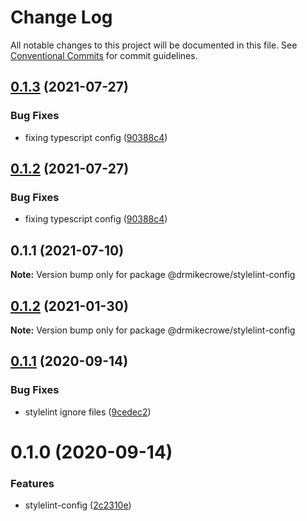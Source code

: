 # Change Log

All notable changes to this project will be documented in this file.
See [Conventional Commits](https://conventionalcommits.org) for commit guidelines.

## [0.1.3](https://github.com/drmikecrowe/configs/compare/@drmikecrowe/stylelint-config@0.1.1...@drmikecrowe/stylelint-config@0.1.3) (2021-07-27)

### Bug Fixes

- fixing typescript config ([90388c4](https://github.com/drmikecrowe/configs/commit/90388c4a744ba11070f668e752123d549994c4fb))

## [0.1.2](https://github.com/drmikecrowe/configs/compare/@drmikecrowe/stylelint-config@0.1.1...@drmikecrowe/stylelint-config@0.1.2) (2021-07-27)

### Bug Fixes

- fixing typescript config ([90388c4](https://github.com/drmikecrowe/configs/commit/90388c4a744ba11070f668e752123d549994c4fb))

## 0.1.1 (2021-07-10)

**Note:** Version bump only for package @drmikecrowe/stylelint-config

## [0.1.2](https://github.com/drmikecrowe/configs/compare/@drmikecrowe/stylelint-config@0.1.1...@drmikecrowe/stylelint-config@0.1.2) (2021-01-30)

**Note:** Version bump only for package @drmikecrowe/stylelint-config

## [0.1.1](https://github.com/drmikecrowe/configs/compare/@drmikecrowe/stylelint-config@0.1.0...@drmikecrowe/stylelint-config@0.1.1) (2020-09-14)

### Bug Fixes

- stylelint ignore files ([9cedec2](https://github.com/drmikecrowe/configs/commit/9cedec230186d4d1cdbb6a02188c1bd8baf4c00e))

# 0.1.0 (2020-09-14)

### Features

- stylelint-config ([2c2310e](https://github.com/drmikecrowe/configs/commit/2c2310efbdb36e9eb00b778f0eeb09054aa6fd1d))
